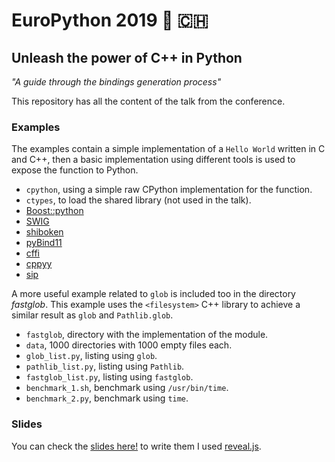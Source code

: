 # EuroPython 2019 :snake: :switzerland:
## Unleash the power of C++ in Python

*"A guide through the bindings generation process"*

This repository has all the content of the talk
from the conference.

### Examples

The examples contain a simple implementation of a `Hello World`
written in C and C++, then a basic implementation using different tools
is used to expose the function to Python.

* `cpython`, using a simple raw CPython implementation for the function.
* `ctypes`, to load the shared library (not used in the talk).
* [Boost::python](https://www.boost.org/doc/libs/1_61_0/libs/python/doc/html/index.html)
* [SWIG](http://www.swig.org/)
* [shiboken](https://doc.qt.io/qtforpython/shiboken2/)
* [pyBind11](https://pybind11.readthedocs.io)
* [cffi](https://cffi.readthedocs.io">cffi.readthedocs.io)
* [cppyy](https://cppyy.readthedocs.io)
* [sip](https://riverbankcomputing.com/software/sip)

A more useful example related to `glob` is included too in the directory
*fastglob*. This example uses the `<filesystem>` C++ library to achieve
a similar result as `glob` and `Pathlib.glob`.

* `fastglob`, directory with the implementation of the module.
* `data`, 1000 directories with 1000 empty files each.
* `glob_list.py`, listing using `glob`.
* `pathlib_list.py`, listing using `Pathlib`.
* `fastglob_list.py`, listing using `fastglob`.
* `benchmark_1.sh`, benchmark using `/usr/bin/time`.
* `benchmark_2.py`, benchmark using `time`.

### Slides

You can check the [slides here!](https://maureira.xyz/talks/qt/europython2019)
to write them I used [reveal.js](https://github.com/hakimel/reveal.js/).

